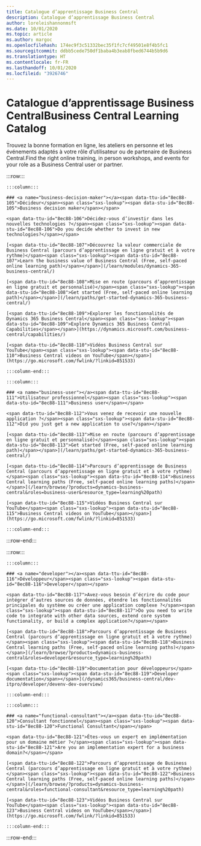 ```yaml
---
title: Catalogue d’apprentissage Business Central
description: Catalogue d’apprentissage Business Central
author: loreleishannonmsft
ms.date: 10/01/2020
ms.topic: article
ms.author: margoc
ms.openlocfilehash: 174ec9f3c51332bec35f1fc7cf49501e8f4b5fc1
ms.sourcegitcommit: ddbb5cede750df1baba4b3eab8fbed6744b5b9d6
ms.translationtype: HT
ms.contentlocale: fr-FR
ms.lasthandoff: 10/01/2020
ms.locfileid: "3926746"
---
```

# <a name="business-central-learning-catalog"></a><span data-ttu-id="8ec88-103">Catalogue d’apprentissage Business Central</span><span class="sxs-lookup"><span data-stu-id="8ec88-103">Business Central Learning Catalog</span></span>

<span data-ttu-id="8ec88-104">Trouvez la bonne formation en ligne, les ateliers en personne et les événements adaptés à votre rôle d’utilisateur ou de partenaire de Business Central.</span><span class="sxs-lookup"><span data-stu-id="8ec88-104">Find the right online training, in person workshops, and events for your role as a Business Central user or partner.</span></span>

:::row:::

    :::column:::

    ### <a name="business-decision-maker"></a><span data-ttu-id="8ec88-105">Décideur</span><span class="sxs-lookup"><span data-stu-id="8ec88-105">Business decision maker</span></span>

    <span data-ttu-id="8ec88-106">Décidez-vous d’investir dans les nouvelles technologies ?</span><span class="sxs-lookup"><span data-stu-id="8ec88-106">Do you decide whether to invest in new technologies?</span></span> 

    [<span data-ttu-id="8ec88-107">Découvrez la valeur commerciale de Business Central (parcours d’apprentissage en ligne gratuit et à votre rythme)</span><span class="sxs-lookup"><span data-stu-id="8ec88-107">Learn the business value of Business Central (Free, self-paced online learning path)</span></span>](/learn/modules/dynamics-365-business-central/)

    [<span data-ttu-id="8ec88-108">Mise en route (parcours d’apprentissage en ligne gratuit et personnalisé)</span><span class="sxs-lookup"><span data-stu-id="8ec88-108">Get started (Free, self-paced online learning path)</span></span>](/learn/paths/get-started-dynamics-365-business-central/)

    [<span data-ttu-id="8ec88-109">Explorer les fonctionnalités de Dynamics 365 Business Central</span><span class="sxs-lookup"><span data-stu-id="8ec88-109">Explore Dynamics 365 Business Central Capabilities</span></span>](https://dynamics.microsoft.com/business-central/capabilities/)

    [<span data-ttu-id="8ec88-110">Vidéos Business Central sur YouTube</span><span class="sxs-lookup"><span data-stu-id="8ec88-110">Business Central videos on YouTube</span></span>](https://go.microsoft.com/fwlink/?linkid=851533)

    :::column-end:::

    :::column:::

    ### <a name="business-user"></a><span data-ttu-id="8ec88-111">Utilisateur professionnel</span><span class="sxs-lookup"><span data-stu-id="8ec88-111">Business user</span></span>

    <span data-ttu-id="8ec88-112">Vous venez de recevoir une nouvelle application ?</span><span class="sxs-lookup"><span data-stu-id="8ec88-112">Did you just get a new application to use?</span></span> 

    [<span data-ttu-id="8ec88-113">Mise en route (parcours d’apprentissage en ligne gratuit et personnalisé)</span><span class="sxs-lookup"><span data-stu-id="8ec88-113">Get started (Free, self-paced online learning path)</span></span>](/learn/paths/get-started-dynamics-365-business-central/)

    [<span data-ttu-id="8ec88-114">Parcours d’apprentissage de Business Central (parcours d’apprentissage en ligne gratuit et à votre rythme)</span><span class="sxs-lookup"><span data-stu-id="8ec88-114">Business Central learning paths (Free, self-paced online learning paths)</span></span>](/learn/browse/?products=dynamics-business-central&roles=business-user&resource_type=learning%20path)

    [<span data-ttu-id="8ec88-115">Vidéos Business Central sur YouTube</span><span class="sxs-lookup"><span data-stu-id="8ec88-115">Business Central videos on YouTube</span></span>](https://go.microsoft.com/fwlink/?linkid=851533)

    :::column-end:::

:::row-end:::

:::row:::

    :::column:::

    ### <a name="developer"></a><span data-ttu-id="8ec88-116">Développeur</span><span class="sxs-lookup"><span data-stu-id="8ec88-116">Developer</span></span>

    <span data-ttu-id="8ec88-117">Avez-vous besoin d’écrire du code pour intégrer d’autres sources de données, étendre les fonctionnalités principales du système ou créer une application complexe ?</span><span class="sxs-lookup"><span data-stu-id="8ec88-117">Do you need to write code to integrate with other data sources, extend core system functionality, or build a complex application?</span></span>

    [<span data-ttu-id="8ec88-118">Parcours d’apprentissage de Business Central (parcours d’apprentissage en ligne gratuit et à votre rythme)</span><span class="sxs-lookup"><span data-stu-id="8ec88-118">Business Central learning paths (Free, self-paced online learning paths)</span></span>](/learn/browse/?products=dynamics-business-central&roles=developer&resource_type=learning%20path)

    [<span data-ttu-id="8ec88-119">Documentation pour développeurs</span><span class="sxs-lookup"><span data-stu-id="8ec88-119">Developer documentation</span></span>](/dynamics365/business-central/dev-itpro/developer/devenv-dev-overview)

    :::column-end:::

    :::column:::

    ### <a name="functional-consultant"></a><span data-ttu-id="8ec88-120">Consultant fonctionnel</span><span class="sxs-lookup"><span data-stu-id="8ec88-120">Functional Consultant</span></span>
    
    <span data-ttu-id="8ec88-121">Êtes-vous un expert en implémentation pour un domaine métier ?</span><span class="sxs-lookup"><span data-stu-id="8ec88-121">Are you an implementation expert for a business domain?</span></span> 

    [<span data-ttu-id="8ec88-122">Parcours d’apprentissage de Business Central (parcours d’apprentissage en ligne gratuit et à votre rythme)</span><span class="sxs-lookup"><span data-stu-id="8ec88-122">Business Central learning paths (Free, self-paced online learning paths)</span></span>](/learn/browse/?products=dynamics-business-central&roles=functional-consultant&resource_type=learning%20path)

    [<span data-ttu-id="8ec88-123">Vidéos Business Central sur YouTube</span><span class="sxs-lookup"><span data-stu-id="8ec88-123">Business Central videos on YouTube</span></span>](https://go.microsoft.com/fwlink/?linkid=851533)

    :::column-end:::

:::row-end:::
